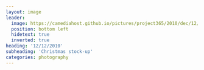 ```yaml
---
layout: image
leader:
  image: https://camediahost.github.io/pictures/project365/2010/dec/12/121210.jpg
  position: bottom left
  hidetext: true
  inverted: true
heading: '12/12/2010'
subheading: 'Christmas stock-up'
categories: photography
---
```

